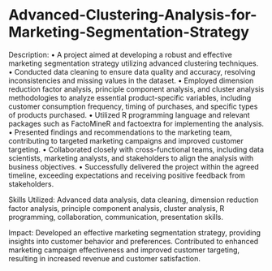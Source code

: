 # Advanced-Clustering-Analysis-for-Marketing-Segmentation-Strategy

Description:
• A project aimed at developing a robust and effective marketing segmentation strategy utilizing advanced clustering techniques.
• Conducted data cleaning to ensure data quality and accuracy, resolving inconsistencies and missing values in the dataset.
• Employed dimension reduction factor analysis, principle component analysis, and cluster analysis methodologies to analyze essential product-specific variables, including customer consumption frequency, timing of purchases, and specific types of products purchased.
• Utilized R programming language and relevant packages such as FactoMineR and factoextra for implementing the analysis.
• Presented findings and recommendations to the marketing team, contributing to targeted marketing campaigns and improved customer targeting.
• Collaborated closely with cross-functional teams, including data scientists, marketing analysts, and stakeholders to align the analysis with business objectives.
• Successfully delivered the project within the agreed timeline, exceeding expectations and receiving positive feedback from stakeholders.

Skills Utilized: Advanced data analysis, data cleaning, dimension reduction factor analysis, principle component analysis, cluster analysis, R programming, collaboration, communication, presentation skills.

Impact: Developed an effective marketing segmentation strategy, providing insights into customer behavior and preferences. Contributed to enhanced marketing campaign effectiveness and improved customer targeting, resulting in increased revenue and customer satisfaction.
